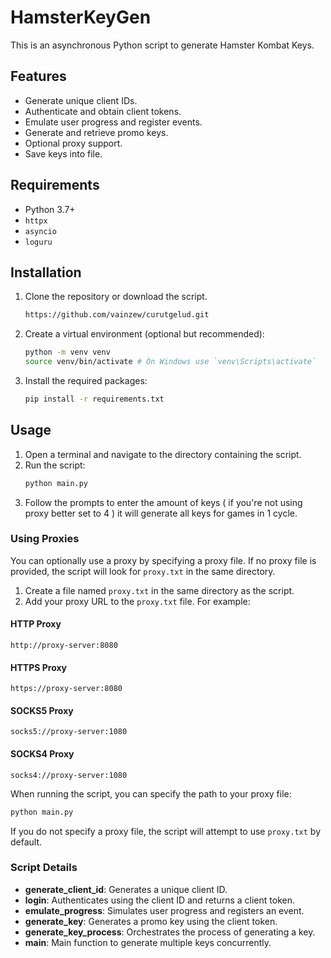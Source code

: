 # HamsterKeyGen

This is an asynchronous Python script to generate Hamster Kombat Keys.

## Features
- Generate unique client IDs.
- Authenticate and obtain client tokens.
- Emulate user progress and register events.
- Generate and retrieve promo keys.
- Optional proxy support.
- Save keys into file.

## Requirements
- Python 3.7+
- `httpx`
- `asyncio`
- `loguru`

## Installation

1. Clone the repository or download the script.
    ```sh
    https://github.com/vainzew/curutgelud.git
    ```
2. Create a virtual environment (optional but recommended):
    ```sh
    python -m venv venv
    source venv/bin/activate # On Windows use `venv\Scripts\activate`
    ```
3. Install the required packages:
    ```sh
    pip install -r requirements.txt
    ```

## Usage

1. Open a terminal and navigate to the directory containing the script.
2. Run the script:
    ```sh
    python main.py
    ```
3. Follow the prompts to enter the amount of keys ( if you're not using proxy better set to 4 ) it will generate all keys for games in 1 cycle.

### Using Proxies

You can optionally use a proxy by specifying a proxy file. If no proxy file is provided, the script will look for `proxy.txt` in the same directory.

1. Create a file named `proxy.txt` in the same directory as the script.
2. Add your proxy URL to the `proxy.txt` file. For example:

#### HTTP Proxy
```
http://proxy-server:8080
```

#### HTTPS Proxy
```
https://proxy-server:8080
```

#### SOCKS5 Proxy
```
socks5://proxy-server:1080
```

#### SOCKS4 Proxy
```
socks4://proxy-server:1080
```

When running the script, you can specify the path to your proxy file:

```sh
python main.py
```

If you do not specify a proxy file, the script will attempt to use `proxy.txt` by default.

### Script Details

- **generate_client_id**: Generates a unique client ID.
- **login**: Authenticates using the client ID and returns a client token.
- **emulate_progress**: Simulates user progress and registers an event.
- **generate_key**: Generates a promo key using the client token.
- **generate_key_process**: Orchestrates the process of generating a key.
- **main**: Main function to generate multiple keys concurrently.
